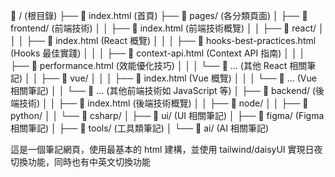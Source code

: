 📁 / (根目錄)
├── 📄 index.html (首頁)
├── 📁 pages/ (各分類頁面)
│ ├── 📁 frontend/ (前端技術)
│ │ ├── 📄 index.html (前端技術概覽)
│ │ ├── 📁 react/
│ │ │ ├── 📄 index.html (React 概覽)
│ │ │ ├── 📄 hooks-best-practices.html (Hooks 最佳實踐)
│ │ │ ├── 📄 context-api.html (Context API 指南)
│ │ │ ├── 📄 performance.html (效能優化技巧)
│ │ │ └── 📄 ... (其他 React 相關筆記)
│ │ ├── 📁 vue/
│ │ │ ├── 📄 index.html (Vue 概覽)
│ │ │ └── 📄 ... (Vue 相關筆記)
│ │ └── 📁 ... (其他前端技術如 JavaScript 等)
│ ├── 📁 backend/ (後端技術)
│ │ ├── 📄 index.html (後端技術概覽)
│ │ ├── 📁 node/
│ │ ├── 📁 python/
│ │ └── 📁 csharp/
│ ├── 📁 ui/ (UI 相關筆記)
│ ├── 📁 figma/ (Figma 相關筆記)
│ ├── 📁 tools/ (工具類筆記)
│ └── 📁 ai/ (AI 相關筆記)

這是一個筆記網頁，使用最基本的 html 建構，並使用 tailwind/daisyUI 實現日夜切換功能，同時也有中英文切換功能
